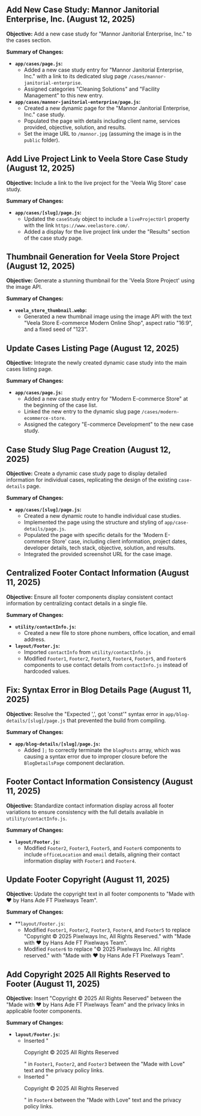 ## Add New Case Study: Mannor Janitorial Enterprise, Inc. (August 12, 2025)

**Objective:** Add a new case study for "Mannor Janitorial Enterprise, Inc." to the cases section.

**Summary of Changes:**

-   **`app/cases/page.js`:**
    -   Added a new case study entry for "Mannor Janitorial Enterprise, Inc." with a link to its dedicated slug page `/cases/mannor-janitorial-enterprise`.
    -   Assigned categories "Cleaning Solutions" and "Facility Management" to this new entry.
-   **`app/cases/mannor-janitorial-enterprise/page.js`:**
    -   Created a new dynamic page for the "Mannor Janitorial Enterprise, Inc." case study.
    -   Populated the page with details including client name, services provided, objective, solution, and results.
    -   Set the image URL to `/mannor.jpg` (assuming the image is in the `public` folder).

## Add Live Project Link to Veela Store Case Study (August 12, 2025)

**Objective:** Include a link to the live project for the 'Veela Wig Store' case study.

**Summary of Changes:**

-   **`app/cases/[slug]/page.js`:**
    -   Updated the `caseStudy` object to include a `liveProjectUrl` property with the link `https://www.veelastore.com/`.
    -   Added a display for the live project link under the "Results" section of the case study page.

## Thumbnail Generation for Veela Store Project (August 12, 2025)

**Objective:** Generate a stunning thumbnail for the 'Veela Store Project' using the image API.

**Summary of Changes:**

-   **`veela_store_thumbnail.webp`:**
    -   Generated a new thumbnail image using the image API with the text "Veela Store E-commerce Modern Online Shop", aspect ratio "16:9", and a fixed seed of "123".

## Update Cases Listing Page (August 12, 2025)

**Objective:** Integrate the newly created dynamic case study into the main cases listing page.

**Summary of Changes:**

-   **`app/cases/page.js`:**
    -   Added a new case study entry for "Modern E-commerce Store" at the beginning of the case list.
    -   Linked the new entry to the dynamic slug page `/cases/modern-ecommerce-store`.
    -   Assigned the category "E-commerce Development" to the new case study.

## Case Study Slug Page Creation (August 12, 2025)

**Objective:** Create a dynamic case study page to display detailed information for individual cases, replicating the design of the existing `case-details` page.

**Summary of Changes:**

-   **`app/cases/[slug]/page.js`:**
    -   Created a new dynamic route to handle individual case studies.
    -   Implemented the page using the structure and styling of `app/case-details/page.js`.
    -   Populated the page with specific details for the 'Modern E-commerce Store' case, including client information, project dates, developer details, tech stack, objective, solution, and results.
    -   Integrated the provided screenshot URL for the case image.

## Centralized Footer Contact Information (August 11, 2025)

**Objective:** Ensure all footer components display consistent contact information by centralizing contact details in a single file.

**Summary of Changes:**

-   **`utility/contactInfo.js`:**
    -   Created a new file to store phone numbers, office location, and email address.
-   **`layout/Footer.js`:**
    -   Imported `contactInfo` from `utility/contactInfo.js`
    -   Modified `Footer1`, `Footer2`, `Footer3`, `Footer4`, `Footer5`, and `Footer6` components to use contact details from `contactInfo.js` instead of hardcoded values.

## Fix: Syntax Error in Blog Details Page (August 11, 2025)

**Objective:** Resolve the "Expected ',', got 'const'" syntax error in `app/blog-details/[slug]/page.js` that prevented the build from compiling.

**Summary of Changes:**

-   **`app/blog-details/[slug]/page.js`:**
    -   Added `];` to correctly terminate the `blogPosts` array, which was causing a syntax error due to improper closure before the `BlogDetailsPage` component declaration.

## Footer Contact Information Consistency (August 11, 2025)

**Objective:** Standardize contact information display across all footer variations to ensure consistency with the full details available in `utility/contactInfo.js`.

**Summary of Changes:**

-   **`layout/Footer.js`:**
    -   Modified `Footer2`, `Footer3`, `Footer5`, and `Footer6` components to include `officeLocation` and `email` details, aligning their contact information display with `Footer1` and `Footer4`.

## Update Footer Copyright (August 11, 2025)

**Objective:** Update the copyright text in all footer components to "Made with ❤️ by Hans Ade FT Pixelways Team".

**Summary of Changes:**

-   **`layout/Footer.js`:
    -   Modified `Footer1`, `Footer2`, `Footer3`, `Footer4`, and `Footer5` to replace "Copyright © 2025 <Link href="/">Pixelways Inc</Link>, All Rights Reserved." with "Made with ❤️ by Hans Ade FT Pixelways Team".
    -   Modified `Footer6` to replace "© 2025 Pixelways Inc. All rights reserved." with "Made with ❤️ by Hans Ade FT Pixelways Team".

## Add Copyright 2025 All Rights Reserved to Footer (August 11, 2025)

**Objective:** Insert "Copyright © 2025 All Rights Reserved" between the "Made with ❤️ by Hans Ade FT Pixelways Team" and the privacy links in applicable footer components.

**Summary of Changes:**

-   **`layout/Footer.js`:**
    -   Inserted "<p>Copyright © 2025 All Rights Reserved</p>" in `Footer1`, `Footer2`, and `Footer3` between the "Made with Love" text and the privacy policy links.
    -   Inserted "<p>Copyright © 2025 All Rights Reserved</p>" in `Footer4` between the "Made with Love" text and the privacy policy links.